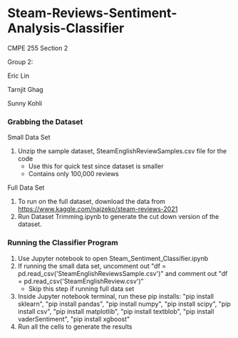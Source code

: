 # Steam-Reviews-Sentiment-Analysis-Classifier
CMPE 255 Section 2

Group 2:

Eric Lin

Tarnjit Ghag

Sunny Kohli

### Grabbing the Dataset

Small Data Set
1. Unzip the sample dataset, SteamEnglishReviewSamples.csv file for the code
   - Use this for quick test since dataset is smaller
   - Contains only 100,000 reviews

Full Data Set
1. To run on the full dataset, download the data from https://www.kaggle.com/najzeko/steam-reviews-2021
2. Run Dataset Trimming.ipynb to generate the cut down version of the dataset.


### Running the Classifier Program

1. Use Jupyter notebook to open Steam_Sentiment_Classifier.ipynb
2. If running the small data set, uncomment out  "df = pd.read_csv('SteamEnglishReviewsSample.csv')" and comment out "df = pd.read_csv('SteamEnglishReview.csv')"
   - Skip this step if running full data set
3. Inside Jupyter notebook terminal, run these pip installs:
   "pip install sklearn", "pip install pandas", "pip install numpy", 
   "pip install scipy", "pip install csv", "pip install matplotlib",
   "pip install textblob", "pip install vaderSentiment", "pip install xgboost"
4.  Run all the cells to generate the results
